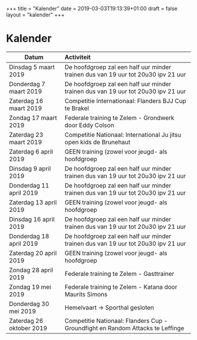 +++
title = "Kalender"
date = 2019-03-03T19:13:39+01:00
draft = false
layout = "kalender"
+++
# Kalender
| Datum                         | Activiteit                                                                                |
| ------------------------------|:------------------------------------------------------------------------------------------|
| Dinsdag 5 maart 2019          | De hoofdgroep zal een half uur minder trainen dus van 19 uur tot 20u30 ipv 21 uur         | 
| Donderdag 7 maart 2019        | De hoofdgroep zal een half uur minder trainen dus van 19 uur tot 20u30 ipv 21 uur         | 
| Zaterdag 16 maart 2019        | Competitie Internationaal: Flanders BJJ Cup te Brakel                                     | 
| Zondag 17 maart 2019          | Federale training te Zelem - Grondwerk door Eddy Colson                                   | 
| Zaterdag 23 maart 2019        | Competitie Nationaal: International Ju jitsu open kids de Brunehaut                       |
| Zaterdag 6 april 2019         | GEEN training (zowel voor jeugd- als hoofdgroep                                           | 
| Dinsdag 9 april 2019          | De hoofdgroep zal een half uur minder trainen dus van 19 uur tot 20u30 ipv 21 uur         | 
| Donderdag 11 april 2019       | De hoofdgroep zal een half uur minder trainen dus van 19 uur tot 20u30 ipv 21 uur         | 
| Zaterdag 13 april 2019        | GEEN training (zowel voor jeugd- als hoofdgroep                                           |
| Dinsdag 16 april 2019         | De hoofdgroep zal een half uur minder trainen dus van 19 uur tot 20u30 ipv 21 uur         | 
| Donderdag 18 april 2019       | De hoofdgroep zal een half uur minder trainen dus van 19 uur tot 20u30 ipv 21 uur         | 
| Zaterdag 20 april 2019        | GEEN training (zowel voor jeugd- als hoofdgroep                                           |
| Zondag 28 april 2019          | Federale training te Zelem - Gasttrainer                                                  |
| Zondag 19 mei 2019            | Federale training te Zelem - Katana door Maurits Simons                                   |
| Donderdag 30 mei 2019         | Hemelvaart -> Sporthal gesloten                                                           | 
| Zaterdag 26 oktober 2019      | Competitie Nationaal: Flanders Cup - Groundfight en Random Attacks te Leffinge            | 
